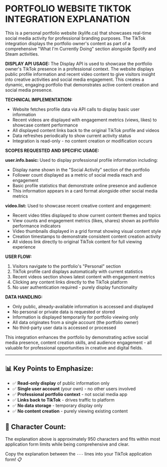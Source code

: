 # PORTFOLIO WEBSITE TIKTOK INTEGRATION EXPLANATION

This is a personal portfolio website (kylife.ca) that showcases real-time social media activity for professional branding purposes. The TikTok integration displays the portfolio owner's content as part of a comprehensive "What I'm Currently Doing" section alongside Spotify and Steam activities.

**DISPLAY API USAGE:**
The Display API is used to showcase the portfolio owner's TikTok presence in a professional context. The website displays public profile information and recent video content to give visitors insight into creative activities and social media engagement. This creates a dynamic, engaging portfolio that demonstrates active content creation and social media presence.

**TECHNICAL IMPLEMENTATION:**

- Website fetches profile data via API calls to display basic user information
- Recent videos are displayed with engagement metrics (views, likes) to showcase content performance
- All displayed content links back to the original TikTok profile and videos
- Data refreshes periodically to show current activity status
- Integration is read-only - no content creation or modification occurs

**SCOPES REQUESTED AND SPECIFIC USAGE:**

**user.info.basic:** Used to display professional profile information including:

- Display name shown in the "Social Activity" section of the portfolio
- Follower count displayed as a metric of social media reach and engagement
- Basic profile statistics that demonstrate online presence and audience
- This information appears in a card format alongside other social media metrics

**video.list:** Used to showcase recent creative content and engagement:

- Recent video titles displayed to show current content themes and topics
- View counts and engagement metrics (likes, shares) shown as portfolio performance indicators
- Video thumbnails displayed in a grid format showing visual content style
- Creation timestamps to demonstrate consistent content creation activity
- All videos link directly to original TikTok content for full viewing experience

**USER FLOW:**

1. Visitors navigate to the portfolio's "Personal" section
2. TikTok profile card displays automatically with current statistics
3. Recent videos section shows latest content with engagement metrics
4. Clicking any content links directly to the TikTok platform
5. No user authentication required - purely display functionality

**DATA HANDLING:**

- Only public, already-available information is accessed and displayed
- No personal or private data is requested or stored
- Information is displayed temporarily for portfolio viewing only
- All data originates from a single account (the portfolio owner)
- No third-party user data is accessed or processed

This integration enhances the portfolio by demonstrating active social media presence, content creation skills, and audience engagement - all valuable for professional opportunities in creative and digital fields.

---

## 📊 **Key Points to Emphasize:**

- ✅ **Read-only display** of public information only
- ✅ **Single user account** (your own) - no other users involved  
- ✅ **Professional portfolio context** - not social media app
- ✅ **Links back to TikTok** - drives traffic to platform
- ✅ **No data storage** - temporary display only
- ✅ **No content creation** - purely viewing existing content

## 🎯 **Character Count:**

The explanation above is approximately 950 characters and fits within most application form limits while being comprehensive and clear.

Copy the explanation between the `---` lines into your TikTok application form! 📋
